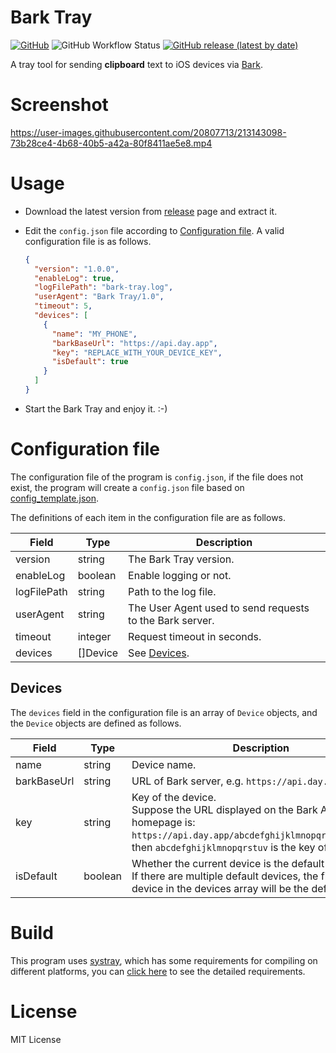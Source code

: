 # Bark Tray

[![GitHub](https://img.shields.io/github/license/LGiki/bark-tray?style=flat-square)](https://github.com/LGiki/bark-tray/blob/master/LICENSE) ![GitHub Workflow Status](https://img.shields.io/github/actions/workflow/status/LGiki/bark-tray/release.yml?style=flat-square) [![GitHub release (latest by date)](https://img.shields.io/github/v/release/LGiki/bark-tray?style=flat-square)](https://github.com/LGiki/bark-tray/releases)

A tray tool for sending **clipboard** text to iOS devices via [Bark](https://github.com/Finb/Bark).

# Screenshot

https://user-images.githubusercontent.com/20807713/213143098-73b28ce4-4b68-40b5-a42a-80f8411ae5e8.mp4

# Usage

- Download the latest version from [release](https://github.com/LGiki/bark-tray/releases) page and extract it.

- Edit the `config.json` file according to [Configuration file](#configuration-file). A valid configuration file is as follows.

  ```json
  {
    "version": "1.0.0",
    "enableLog": true,
    "logFilePath": "bark-tray.log",
    "userAgent": "Bark Tray/1.0",
    "timeout": 5,
    "devices": [
      {
        "name": "MY_PHONE",
        "barkBaseUrl": "https://api.day.app",
        "key": "REPLACE_WITH_YOUR_DEVICE_KEY",
        "isDefault": true
      }
    ]
  }
  ```
  
- Start the Bark Tray and enjoy it. :-)

# Configuration file

The configuration file of the program is `config.json`, if the file does not exist, the program will create a `config.json` file based on [config_template.json](assets/config_template.json).

The definitions of each item in the configuration file are as follows.

| Field       | Type     | Description                                              |
| ----------- | -------- | -------------------------------------------------------- |
| version     | string   | The Bark Tray version.                                   |
| enableLog   | boolean  | Enable logging or not.                                   |
| logFilePath | string   | Path to the log file.                                    |
| userAgent   | string   | The User Agent used to send requests to the Bark server. |
| timeout     | integer  | Request timeout in seconds.                              |
| devices     | []Device | See [Devices](#Devices).                                 |

## Devices

The `devices` field in the configuration file is an array of `Device` objects, and the `Device` objects are defined as follows.

| Field       | Type    | Description                                                  |
| ----------- | ------- | ------------------------------------------------------------ |
| name        | string  | Device name.                                                 |
| barkBaseUrl | string  | URL of Bark server, e.g. `https://api.day.app`.              |
| key         | string  | Key of the device.<br />Suppose the URL displayed on the Bark App homepage is: `https://api.day.app/abcdefghijklmnopqrstuv/example`, then `abcdefghijklmnopqrstuv` is the key of your device. |
| isDefault   | boolean | Whether the current device is the default device.<br />If there are multiple default devices, the first default device in the devices array will be the default device. |

# Build

This program uses [systray](https://github.com/getlantern/systray), which has some requirements for compiling on different platforms, you can [click here](https://github.com/getlantern/systray#platform-notes) to see the detailed requirements.

# License

MIT License

